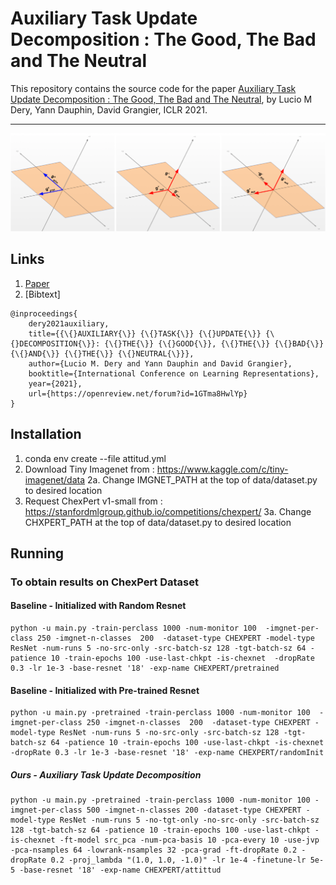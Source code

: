 # Auxiliary Task Update Decomposition : The Good, The Bad and The Neutral

This repository contains the source code for the paper [Auxiliary Task Update Decomposition : The Good, The Bad and The Neutral](https://openreview.net/forum?id=1GTma8HwlYp), by Lucio M Dery, Yann Dauphin, David Grangier, ICLR 2021.

---

<p align="center"> 
    <img src="https://github.com/ldery/ATTITTUD/blob/main/g_aux_11-1.png" width="800">
</p>

## Links

1. [Paper](https://openreview.net/forum?id=1GTma8HwlYp)
2. [Bibtext]
```
@inproceedings{
	dery2021auxiliary,
	title={{\{}AUXILIARY{\}} {\{}TASK{\}} {\{}UPDATE{\}} {\{}DECOMPOSITION{\}}: {\{}THE{\}} {\{}GOOD{\}}, {\{}THE{\}} {\{}BAD{\}} {\{}AND{\}} {\{}THE{\}} {\{}NEUTRAL{\}}},
	author={Lucio M. Dery and Yann Dauphin and David Grangier},
	booktitle={International Conference on Learning Representations},
	year={2021},
	url={https://openreview.net/forum?id=1GTma8HwlYp}
}
```

## Installation

1. conda env create --file attitud.yml
2. Download Tiny Imagenet from : https://www.kaggle.com/c/tiny-imagenet/data
	2a. Change IMGNET_PATH at the top of data/dataset.py to desired location
3. Request ChexPert v1-small from : https://stanfordmlgroup.github.io/competitions/chexpert/
	3a. Change CHXPERT_PATH at the top of data/dataset.py to desired location

## Running

### To obtain results on ChexPert Dataset

#### Baseline - Initialized with Random Resnet
```
python -u main.py -train-perclass 1000 -num-monitor 100  -imgnet-per-class 250 -imgnet-n-classes  200  -dataset-type CHEXPERT -model-type ResNet -num-runs 5 -no-src-only -src-batch-sz 128 -tgt-batch-sz 64 -patience 10 -train-epochs 100 -use-last-chkpt -is-chexnet  -dropRate 0.3 -lr 1e-3 -base-resnet '18' -exp-name CHEXPERT/pretrained
```


#### Baseline - Initialized with Pre-trained Resnet 
```
python -u main.py -pretrained -train-perclass 1000 -num-monitor 100  -imgnet-per-class 250 -imgnet-n-classes  200  -dataset-type CHEXPERT -model-type ResNet -num-runs 5 -no-src-only -src-batch-sz 128 -tgt-batch-sz 64 -patience 10 -train-epochs 100 -use-last-chkpt -is-chexnet  -dropRate 0.3 -lr 1e-3 -base-resnet '18' -exp-name CHEXPERT/randomInit
```


##### Ours - Auxiliary Task Update Decomposition
```
python -u main.py -pretrained -train-perclass 1000 -num-monitor 100 -imgnet-per-class 500 -imgnet-n-classes 200 -dataset-type CHEXPERT -model-type ResNet -num-runs 5 -no-tgt-only -no-src-only -src-batch-sz 128 -tgt-batch-sz 64 -patience 10 -train-epochs 100 -use-last-chkpt -is-chexnet -ft-model src_pca -num-pca-basis 10 -pca-every 10 -use-jvp -pca-nsamples 64 -lowrank-nsamples 32 -pca-grad -ft-dropRate 0.2 -dropRate 0.2 -proj_lambda "(1.0, 1.0, -1.0)" -lr 1e-4 -finetune-lr 5e-5 -base-resnet '18' -exp-name CHEXPERT/attittud
```
